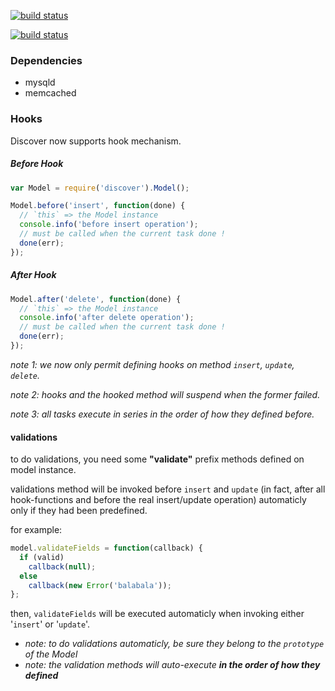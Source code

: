 [![build status](http://gitlab.widget-inc.com/upyun-dev/discover/badges/develop/build.svg)](http://gitlab.widget-inc.com/upyun-dev/discover/commits/develop)

[![build status](http://gitlab.widget-inc.com/upyun-dev/discover/badges/develop/build.svg)](http://gitlab.widget-inc.com/upyun-dev/discover/commits/develop)

### Dependencies

+ mysqld
+ memcached

### Hooks
Discover now supports hook mechanism.

##### Before Hook
```js
var Model = require('discover').Model();

Model.before('insert', function(done) {
  // `this` => the Model instance
  console.info('before insert operation');
  // must be called when the current task done !
  done(err);
});
```

##### After Hook
```js
Model.after('delete', function(done) {
  // `this` => the Model instance
  console.info('after delete operation');
  // must be called when the current task done !
  done(err);
});
```

*note 1: we now only permit defining hooks on method `insert`, `update`, `delete`.*

*note 2: hooks and the hooked method will suspend when the former failed.*

*note 3: all tasks execute in series in the order of how they defined before.*

#### validations
to do validations, you need some **"validate"** prefix methods defined on model instance.

validations method will be invoked before `insert` and `update` (in fact, after all hook-functions and before the real insert/update operation) automaticly only if they had been predefined.

for example:
```js
model.validateFields = function(callback) {
  if (valid)
    callback(null);
  else
    callback(new Error('balabala'));
};
```

then, `validateFields` will be executed automaticly when invoking either '`insert`' or '`update`'.

+ *note: to do validations automaticly, be sure they belong to the `prototype` of the Model*
+ *note: the validation methods will auto-execute **in the order of how they defined***
